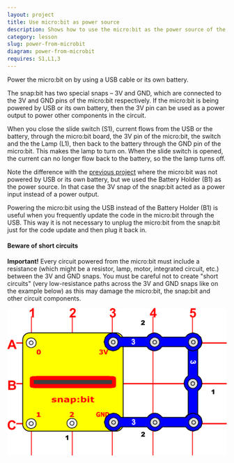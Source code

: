 ```yaml
---
layout: project
title: Use micro:bit as power source
description: Shows how to use the micro:bit as the power source of the electronic circuit.
category: lesson
slug: power-from-microbit
diagram: power-from-microbit
requires: S1,L1,3
---
```


Power the micro:bit on by using a USB cable or its own battery.

The snap:bit has two special snaps – 3V and GND, which are connected to the 3V and GND pins of the micro:bit respectively. If the micro:bit is being powered by USB or its own battery, then the 3V pin can be used as a power output to power other components in the circuit.

When you close the slide switch (S1), current flows from the USB or the battery, through the micro:bit board, the 3V pin of the micro:bit, the switch and the the Lamp (L1), then back to the battery through the GND pin of the micro:bit. This makes the lamp to turn on. When the slide switch is opened, the current can no longer flow back to the battery, so the the lamp turns off.

Note the difference with the [previous project](power-microbit.html) where the micro:bit was not powered by USB or its own battery, but we used the Battery Holder (B1) as the power source. In that case the 3V snap of the snap:bit acted as a power input instead of a power output.

Powering the micro:bit using the USB instead of the Battery Holder (B1) is useful when you frequently update the code in the micro:bit through the USB. This way it is not necessary to unplug the micro:bit from the snap:bit just for the code update and then plug it back in.

#### Beware of short circuits

**Important!** Every circuit powered from the micro:bit must include a resistance (which might be a resistor, lamp, motor, integrated circuit, etc.) between the 3V and GND snaps. You must be careful not to create "short circuits" (very low-resistance paths across the 3V and GND snaps like on the example below) as this may damage the micro:bit, the snap:bit and other circuit components.

![snap:bit short circuit](../assets/diagrams/power-from-microbit-short.svg)
